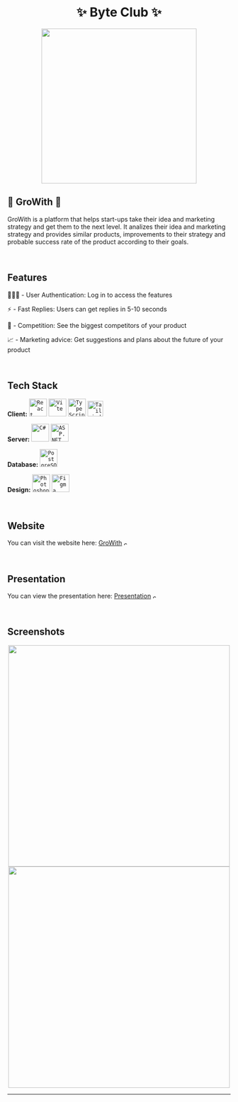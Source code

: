 <h1 align="center">✨ Byte Club ✨</h1>

<p align="center">
  <img src="https://media.discordapp.net/attachments/919709363621466143/1223898755439267881/Growith-removebg-preview.png?ex=661b878a&is=6609128a&hm=b856b587fd94834645a7a886cf459d2535fe7081e1ade5db271c16607f11e7ff&=&format=webp&quality=lossless" width="350">
</p>

## 🚨 GroWith 🚨
GroWith is a platform that helps start-ups take their idea and marketing strategy and get them to the next level.
It analizes their idea and marketing strategy and provides similar products, improvements to their strategy
and probable success rate of the product according to their goals.

<br>

## Features

🧑🏽‍💻 - User Authentication: Log in to access the features

⚡ - Fast Replies: Users can get replies in 5-10 seconds

💸 - Competition: See the biggest competitors of your product

📈 - Marketing advice: Get suggestions and plans about the future of your product

<br>

## Tech Stack

**Client:**
<code><img height="40" src="https://upload.wikimedia.org/wikipedia/commons/thumb/3/30/React_Logo_SVG.svg/1200px-React_Logo_SVG.svg.png" alt="React"></code>
<code><img height="40" src="https://vitejs.dev/logo-with-shadow.png" alt="Vite"></code>
<code><img height="40" src="https://upload.wikimedia.org/wikipedia/commons/thumb/4/4c/Typescript_logo_2020.svg/1200px-Typescript_logo_2020.svg.png" alt="TypeScript"></code>
<code><img height="35" src="https://static-00.iconduck.com/assets.00/tailwind-css-icon-1024x615-fdeis5r1.png" alt="Tailwind"></code>

**Server:** 
<code><img height="40" src="https://seeklogo.com/images/C/c-sharp-c-logo-02F17714BA-seeklogo.com.png" alt="C#"></code>
<code><img height="40" src="https://upload.wikimedia.org/wikipedia/commons/thumb/e/ee/.NET_Core_Logo.svg/1024px-.NET_Core_Logo.svg.png" alt="ASP.NET"></code>

**Database:** 
<code><img height="40" src="https://upload.wikimedia.org/wikipedia/commons/thumb/2/29/Postgresql_elephant.svg/800px-Postgresql_elephant.svg.png" alt="PostgreSQL"></code>

**Design:** 
<code><img height="40" src="https://i.pinimg.com/originals/9c/ea/ba/9ceaba69b7a9f89158ff953107978f3e.png" alt="Photoshop"></code>
<code><img height="40" src="https://cdn.sanity.io/images/599r6htc/localized/46a76c802176eb17b04e12108de7e7e0f3736dc6-1024x1024.png?w=804&h=804&q=75&fit=max&auto=format" alt="Figma"></code>

<br>

## Website
You can visit the website here: <a href="https://orange-glacier-0d96bb603.5.azurestaticapps.net/">GroWith</a> <img height="10" src="https://via.placeholder.com/10/FF6EC7?text=+" alt="color">

<br>

## Presentation
You can view the presentation here: <a href="https://codingburgas-my.sharepoint.com/:p:/g/personal/aikostov20_codingburgas_bg/ESf3mh2ssPxAm5igrRR-MzUB14ZU_0TnW3Gmqf624eiJwg">Presentation</a> <img height="10" src="https://via.placeholder.com/10/2596be?text=+" alt="color">

<br>

## Screenshots

<p align="center" display="flex">
  <img src="https://cdn.discordapp.com/attachments/919709363621466143/1223905893729697882/smartmockups_luf7e1zr-removebg-preview.png?ex=661b8e30&is=66091930&hm=b5b68e2b24a816ffc81afbfb59063fdb449f08e1943ddc07d1f4307a0d39ec81&" width="500">
  <img src="https://cdn.discordapp.com/attachments/919709363621466143/1223905893981224971/smartmockups_luf74fam-removebg-preview.png?ex=661b8e30&is=66091930&hm=0fda3b129204bc0c0af1a04e096fb9a848c6c0c1c1aff06f45e1de3aee0aa742&" width="500">
</p>

<hr>
